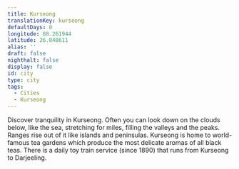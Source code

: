 ```yaml
---
title: Kurseong
translationKey: kurseong
defaultDays: 0
longitude: 88.261944
latitude: 26.848611
alias: ''
draft: false
nighthalt: false
display: false
id: city
type: city
tags:
  - Cities
  - Kurseong
---
```

Discover tranquility in Kurseong. Often you can look down on the clouds below, like the sea, stretching for miles, filling the valleys and the peaks. Ranges rise out of it like islands and peninsulas. Kurseong is home to world-famous tea gardens which produce the most delicate aromas of all black teas. There is a daily toy train service (since 1890) that runs from Kurseong to Darjeeling.